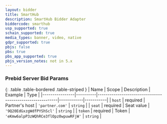 ```yaml
---
layout: bidder
title: SmartHub
description: SmartHub Bidder Adapter
biddercode: smarthub
usp_supported: true
schain_supported: true
media_types: banner, video, native
gdpr_supported: true
pbjs: false
pbs: true
pbs_app_supported: true
pbjs_version_notes: not in 5.x
---
```


### Prebid Server Bid Params
{: .table .table-bordered .table-striped }
| Name           | Scope    | Description                                              | Example    | Type      |
|----------------|----------|----------------------------------------------------------|------------|-----------|
| `host` | required | Partner's host | `'partner.com'`        | `string` |
| `seat` | required | Seat value  | `'9Q20EdGxzgWdfPYShScl'`        | `string` |
| `token` | required | Token  | `'eKmw6alpP3zWQhRCe3flOpz0wpuwRFjW'`        | `string` |